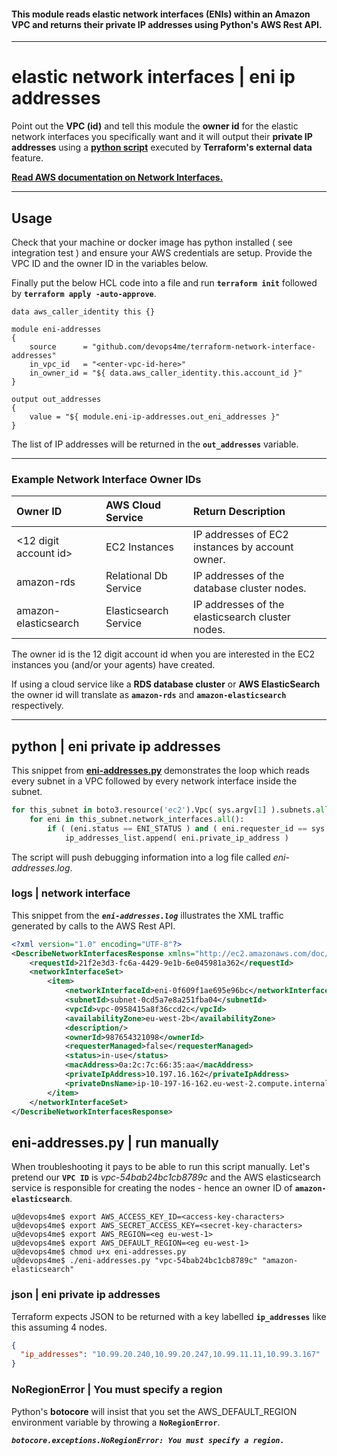 
#### This module reads elastic network interfaces (ENIs) within an Amazon VPC and returns their private IP addresses using Python's AWS Rest API.

---

# elastic network interfaces | eni ip addresses

Point out the **VPC (id)** and tell this module the **owner id** for the elastic network interfaces you specifically want and it will output their **private IP addresses** using a **[python script](eni-addresses.py)** executed by **Terraform's external data** feature.


**[Read AWS documentation on Network Interfaces.](https://docs.aws.amazon.com/cli/latest/reference/ec2/describe-network-interfaces.html)**


---


## Usage

Check that your machine or docker image has python installed ( see integration test ) and ensure your AWS credentials are setup. Provide the VPC ID and the owner ID in the variables below.

Finally put the below HCL code into a file and run **`terraform init`** followed by **`terraform apply -auto-approve`**.

```hcl
data aws_caller_identity this {}

module eni-addresses
{
    source      = "github.com/devops4me/terraform-network-interface-addresses"
    in_vpc_id   = "<enter-vpc-id-here>"
    in_owner_id = "${ data.aws_caller_identity.this.account_id }"
}

output out_addresses
{
    value = "${ module.eni-ip-addresses.out_eni_addresses }"
}
```

The list of IP addresses will be returned in the **`out_addresses`** variable.


---

### Example Network Interface Owner IDs

| Owner ID              | AWS Cloud Service     | Return Description                               |
|:--------------------- |:--------------------- |:------------------------------------------------ |
| <12 digit account id> | EC2 Instances         | IP addresses of EC2 instances by account owner.  |
| amazon-rds            | Relational Db Service | IP addresses of the database cluster nodes.      |
| amazon-elasticsearch  | Elasticsearch Service | IP addresses of the elasticsearch cluster nodes. |

The owner id is the 12 digit account id when you are interested in the EC2 instances you (and/or your agents) have created.

If using a cloud service like a **RDS database cluster** or **AWS ElasticSearch** the owner id will translate as **`amazon-rds`** and **`amazon-elasticsearch`** respectively.

---

## python | eni private ip addresses

This snippet from **[eni-addresses.py](eni-addresses.py)** demonstrates the loop which reads every subnet in a VPC followed by every network interface inside the subnet.

``` python
for this_subnet in boto3.resource('ec2').Vpc( sys.argv[1] ).subnets.all():
    for eni in this_subnet.network_interfaces.all():
        if ( (eni.status == ENI_STATUS ) and ( eni.requester_id == sys.argv[2] ) ):
            ip_addresses_list.append( eni.private_ip_address )
```

The script will push debugging information into a log file called *eni-addresses.log*.


### logs | network interface

This snippet from the ***`eni-addresses.log`*** illustrates the XML traffic generated by calls to the AWS Rest API.

``` xml
<?xml version="1.0" encoding="UTF-8"?>
<DescribeNetworkInterfacesResponse xmlns="http://ec2.amazonaws.com/doc/2016-11-15/">
    <requestId>21f2e3d3-fc6a-4429-9e1b-6e045981a362</requestId>
    <networkInterfaceSet>
        <item>
            <networkInterfaceId>eni-0f609f1ae695e96bc</networkInterfaceId>
            <subnetId>subnet-0cd5a7e8a251fba04</subnetId>
            <vpcId>vpc-0958415a8f36ccd2c</vpcId>
            <availabilityZone>eu-west-2b</availabilityZone>
            <description/>
            <ownerId>987654321098</ownerId>
            <requesterManaged>false</requesterManaged>
            <status>in-use</status>
            <macAddress>0a:2c:7c:66:35:aa</macAddress>
            <privateIpAddress>10.197.16.162</privateIpAddress>
            <privateDnsName>ip-10-197-16-162.eu-west-2.compute.internal</privateDnsName>
        </item>
    </networkInterfaceSet>
</DescribeNetworkInterfacesResponse>
```

## eni-addresses.py | run manually

When troubleshooting it pays to be able to run this script manually. Let's pretend our **`VPC ID`** is *vpc-54bab24bc1cb8789c* and the AWS elasticsearch service is responsible for creating the nodes - hence an owner ID of **`amazon-elasticsearch`**.

    u@devops4me$ export AWS_ACCESS_KEY_ID=<access-key-characters>
    u@devops4me$ export AWS_SECRET_ACCESS_KEY=<secret-key-characters>
    u@devops4me$ export AWS_REGION=<eg eu-west-1>
    u@devops4me$ export AWS_DEFAULT_REGION=<eg eu-west-1>
    u@devops4me$ chmod u+x eni-addresses.py
    u@devops4me$ ./eni-addresses.py "vpc-54bab24bc1cb8789c" "amazon-elasticsearch"

### json | eni private ip addresses

Terraform expects JSON to be returned with a key labelled **`ip_addresses`** like this assuming 4 nodes.

``` json
{
  "ip_addresses": "10.99.20.240,10.99.20.247,10.99.11.11,10.99.3.167"
}
```

### NoRegionError | You must specify a region

Python's **botocore** will insist that you set the AWS_DEFAULT_REGION environment variable by throwing a **`NoRegionError`**.

***`botocore.exceptions.NoRegionError: You must specify a region.`***
